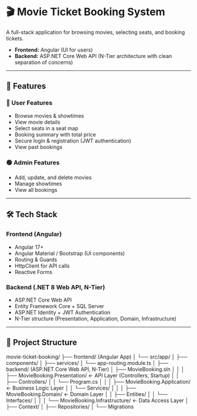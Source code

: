 # 🎬 Movie Ticket Booking System  

A full-stack application for browsing movies, selecting seats, and booking tickets.  
- **Frontend:** Angular (UI for users)  
- **Backend:** ASP.NET Core Web API (N-Tier architecture with clean separation of concerns)  

---

## 🚀 Features  

### 🔵 User Features  
- Browse movies & showtimes  
- View movie details  
- Select seats in a seat map  
- Booking summary with total price  
- Secure login & registration (JWT authentication)  
- View past bookings  

### 🟢 Admin Features  
- Add, update, and delete movies  
- Manage showtimes  
- View all bookings  

---

## 🛠 Tech Stack  

### Frontend (Angular)  
- Angular 17+  
- Angular Material / Bootstrap (UI components)  
- Routing & Guards  
- HttpClient for API calls  
- Reactive Forms  

### Backend (.NET 8 Web API, N-Tier)  
- ASP.NET Core Web API  
- Entity Framework Core + SQL Server  
- ASP.NET Identity + JWT Authentication  
- N-Tier structure (Presentation, Application, Domain, Infrastructure)  

---

## 📂 Project Structure

movie-ticket-booking/
├── frontend/ (Angular App)
│ └── src/app/
│ ├── components/
│ ├── services/
│ └── app-routing.module.ts
│
├── backend/ (ASP.NET Core Web API, N-Tier)
│ ├── MovieBooking.sln
│ │
│ ├── MovieBooking.Presentation/ ← API Layer (Controllers, Startup)
│ │ ├── Controllers/
│ │ └── Program.cs
│ │
│ ├── MovieBooking.Application/ ← Business Logic Layer
│ │ └── Services/
│ │
│ ├── MovieBooking.Domain/ ← Domain Layer
│ │ ├── Entities/
│ │ └── Interfaces/
│ │
│ └── MovieBooking.Infrastructure/ ← Data Access Layer
│ ├── Context/
│ ├── Repositories/
│ └── Migrations
